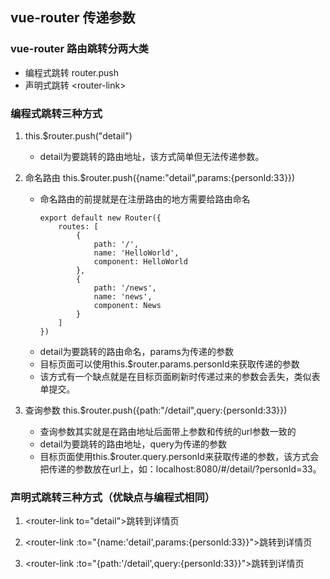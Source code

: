 ## vue-router 传递参数

### vue-router 路由跳转分两大类
- 编程式跳转 router.push
- 声明式跳转 \<router-link>

### 编程式跳转三种方式
1. this.$router.push("detail")
    - detail为要跳转的路由地址，该方式简单但无法传递参数。

2. 命名路由 this.$router.push({name:"detail",params:{personId:33}}) 
    - 命名路由的前提就是在注册路由的地方需要给路由命名
        ```
        export default new Router({
            routes: [
                {
                    path: '/',
                    name: 'HelloWorld',
                    component: HelloWorld
                },
                {
                    path: '/news',
                    name: 'news',
                    component: News
                }
            ]
        })
        ```
    - detail为要跳转的路由命名，params为传递的参数
    - 目标页面可以使用this.$router.params.personId来获取传递的参数
    - 该方式有一个缺点就是在目标页面刷新时传递过来的参数会丢失，类似表单提交。

3. 查询参数 this.$router.push({path:"/detail",query:{personId:33}}) 
    - 查询参数其实就是在路由地址后面带上参数和传统的url参数一致的
    - detail为要跳转的路由地址，query为传递的参数
    - 目标页面使用this.$router.query.personId来获取传递的参数，该方式会把传递的参数放在url上，如：localhost:8080/#/detail/?personId=33。

### 声明式跳转三种方式（优缺点与编程式相同）
1. \<router-link to="detail">跳转到详情页</router-link>

2. \<router-link :to="{name:'detail',params:{personId:33}}">跳转到详情页</router-link>

3. \<router-link :to="{path:'/detail',query:{personId:33}}">跳转到详情页</router-link>


